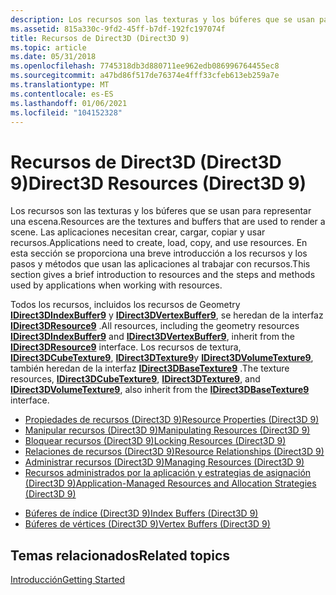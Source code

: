 ```yaml
---
description: Los recursos son las texturas y los búferes que se usan para representar una escena.
ms.assetid: 815a330c-9fd2-45ff-b7df-192fc197074f
title: Recursos de Direct3D (Direct3D 9)
ms.topic: article
ms.date: 05/31/2018
ms.openlocfilehash: 7745318db3d880711ee962edb086996764455ec8
ms.sourcegitcommit: a47bd86f517de76374e4fff33cfeb613eb259a7e
ms.translationtype: MT
ms.contentlocale: es-ES
ms.lasthandoff: 01/06/2021
ms.locfileid: "104152328"
---
```

# <a name="direct3d-resources-direct3d-9"></a><span data-ttu-id="10895-103">Recursos de Direct3D (Direct3D 9)</span><span class="sxs-lookup"><span data-stu-id="10895-103">Direct3D Resources (Direct3D 9)</span></span>

<span data-ttu-id="10895-104">Los recursos son las texturas y los búferes que se usan para representar una escena.</span><span class="sxs-lookup"><span data-stu-id="10895-104">Resources are the textures and buffers that are used to render a scene.</span></span> <span data-ttu-id="10895-105">Las aplicaciones necesitan crear, cargar, copiar y usar recursos.</span><span class="sxs-lookup"><span data-stu-id="10895-105">Applications need to create, load, copy, and use resources.</span></span> <span data-ttu-id="10895-106">En esta sección se proporciona una breve introducción a los recursos y los pasos y métodos que usan las aplicaciones al trabajar con recursos.</span><span class="sxs-lookup"><span data-stu-id="10895-106">This section gives a brief introduction to resources and the steps and methods used by applications when working with resources.</span></span>

<span data-ttu-id="10895-107">Todos los recursos, incluidos los recursos de Geometry [**IDirect3DIndexBuffer9**](/windows/desktop/api) y [**IDirect3DVertexBuffer9**](/windows/desktop/api), se heredan de la interfaz [**IDirect3DResource9**](/windows/desktop/api) .</span><span class="sxs-lookup"><span data-stu-id="10895-107">All resources, including the geometry resources [**IDirect3DIndexBuffer9**](/windows/desktop/api) and [**IDirect3DVertexBuffer9**](/windows/desktop/api), inherit from the [**IDirect3DResource9**](/windows/desktop/api) interface.</span></span> <span data-ttu-id="10895-108">Los recursos de textura, [**IDirect3DCubeTexture9**](/windows/desktop/api), [**IDirect3DTexture9**](/windows/desktop/api)y [**IDirect3DVolumeTexture9**](/windows/desktop/api), también heredan de la interfaz [**IDirect3DBaseTexture9**](/windows/win32/api/d3d9helper/nn-d3d9helper-idirect3dbasetexture9) .</span><span class="sxs-lookup"><span data-stu-id="10895-108">The texture resources, [**IDirect3DCubeTexture9**](/windows/desktop/api), [**IDirect3DTexture9**](/windows/desktop/api), and [**IDirect3DVolumeTexture9**](/windows/desktop/api), also inherit from the [**IDirect3DBaseTexture9**](/windows/win32/api/d3d9helper/nn-d3d9helper-idirect3dbasetexture9) interface.</span></span>

-   [<span data-ttu-id="10895-109">Propiedades de recursos (Direct3D 9)</span><span class="sxs-lookup"><span data-stu-id="10895-109">Resource Properties (Direct3D 9)</span></span>](resource-properties.md)
-   [<span data-ttu-id="10895-110">Manipular recursos (Direct3D 9)</span><span class="sxs-lookup"><span data-stu-id="10895-110">Manipulating Resources (Direct3D 9)</span></span>](manipulating-resources.md)
-   [<span data-ttu-id="10895-111">Bloquear recursos (Direct3D 9)</span><span class="sxs-lookup"><span data-stu-id="10895-111">Locking Resources (Direct3D 9)</span></span>](locking-resources.md)
-   [<span data-ttu-id="10895-112">Relaciones de recursos (Direct3D 9)</span><span class="sxs-lookup"><span data-stu-id="10895-112">Resource Relationships (Direct3D 9)</span></span>](resource-relationships.md)
-   [<span data-ttu-id="10895-113">Administrar recursos (Direct3D 9)</span><span class="sxs-lookup"><span data-stu-id="10895-113">Managing Resources (Direct3D 9)</span></span>](managing-resources.md)
-   [<span data-ttu-id="10895-114">Recursos administrados por la aplicación y estrategias de asignación (Direct3D 9)</span><span class="sxs-lookup"><span data-stu-id="10895-114">Application-Managed Resources and Allocation Strategies (Direct3D 9)</span></span>](application-managed-resources-and-allocation-strategies.md)

<!-- -->

-   [<span data-ttu-id="10895-115">Búferes de índice (Direct3D 9)</span><span class="sxs-lookup"><span data-stu-id="10895-115">Index Buffers (Direct3D 9)</span></span>](index-buffers.md)
-   [<span data-ttu-id="10895-116">Búferes de vértices (Direct3D 9)</span><span class="sxs-lookup"><span data-stu-id="10895-116">Vertex Buffers (Direct3D 9)</span></span>](vertex-buffers.md)

## <a name="related-topics"></a><span data-ttu-id="10895-117">Temas relacionados</span><span class="sxs-lookup"><span data-stu-id="10895-117">Related topics</span></span>

<dl> <dt>

[<span data-ttu-id="10895-118">Introducción</span><span class="sxs-lookup"><span data-stu-id="10895-118">Getting Started</span></span>](getting-started.md)
</dt> </dl>

 

 
